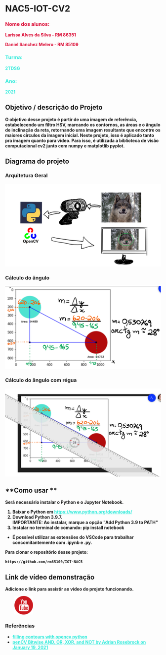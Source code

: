 <h1>NAC5-IOT-CV2</h1>

<div style="color: crimson">
<h3><b>Nome dos alunos:</h3>
<p>Larissa Alves da Silva - RM 86351</p>
<p>Daniel Sanchez Melero - RM 85109</p></div>

<div style="color: #34ebdb">
<h3>Turma:</h3>
<p>2TDSG</p>

<h3>Ano:</h3>
<p>2021</p>
</div>

## **Objetivo / descrição do Projeto**

O objetivo desse projeto é partir de uma imagem de referência, estabelecendo um filtro HSV, marcando os contornos, as áreas e o ângulo de inclinação da reta, retornando uma imagem resultante que encontre os maiores círculos da imagem inicial. Neste projeto, isso é aplicado tanto pra imagem quanto para vídeo. Para isso, é utilizada a biblioteca de visão computacional cv2 junto com numpy e matplotlib pyplot.

## **Diagrama do projeto**
 
 <h3>Arquitetura Geral</h3>
<img src="arquiteturaGeral.png" width="550">
<h3>Cálculo do ângulo</h3>
<img src="arctgSemRegua.png" width="550">
<h3>Cálculo do ângulo com régua</h3>
<img src="arctgComRegua.png" width="550">

## **Como usar **

Será necessário instalar o Python e o Jupyter Notebook. 

<ol>
    <li>Baixar o Python em <a style = "color: #34ebdb" href = "https://www.python.org/downloads/">https://www.python.org/downloads/</a></li>
    <li>Download Python 3.9.7.</li>
    <b>IMPORTANTE</b>: Ao instalar, marque a opção "Add Python 3.9 to PATH"
    <li>Instalar no terminal de comando: pip install notebook</li>
</ol>

* É possível utilizar as extensões do VSCode para trabalhar concomitantemente com .ipynb e .py.
   

Para clonar o repositório desse projeto:

    https://github.com/rm85109/IOT-NAC5
   
## Link de vídeo demonstração

Adicione o link para assistir ao vídeo do projeto funcionando.
<div style="margin-left: 30px; margin-bottom: 20px">
    <a href="www.youtube.com.br"><img src="youtube.png" width="60px" height="60px"></a>
</div>

### **Referências**

<ul>
    <li><a style ="color: #34ebdb" href="https://stackoverflow.com/questions/19222343/filling-contours-with-opencv-python">filling contours with opencv python</a></li>
    <li><a style ="color: #34ebdb" href="https://www.pyimagesearch.com/2021/01/19/opencv-bitwise-and-or-xor-and-not/">penCV Bitwise AND, OR, XOR, and NOT by Adrian Rosebrock on January 19, 2021</a></li>
</ul>
